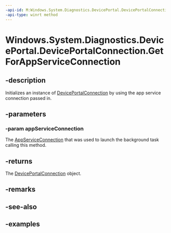 ```yaml
---
-api-id: M:Windows.System.Diagnostics.DevicePortal.DevicePortalConnection.GetForAppServiceConnection(Windows.ApplicationModel.AppService.AppServiceConnection)
-api-type: winrt method
---
```


<!-- Method syntax.
public DevicePortalConnection DevicePortalConnection.GetForAppServiceConnection(AppServiceConnection appServiceConnection)
-->

# Windows.System.Diagnostics.DevicePortal.DevicePortalConnection.GetForAppServiceConnection

## -description
Initializes an instance of [DevicePortalConnection](DevicePortalConnection.md) by using the app service connection passed in.

## -parameters

### -param appServiceConnection
The [AppServiceConnection](https://docs.microsoft.com/uwp/api/Windows.ApplicationModel.AppService.AppServiceConnection) that was used to launch the background task calling this method.

## -returns
The [DevicePortalConnection](DevicePortalConnection.md) object.

## -remarks

## -see-also

## -examples

